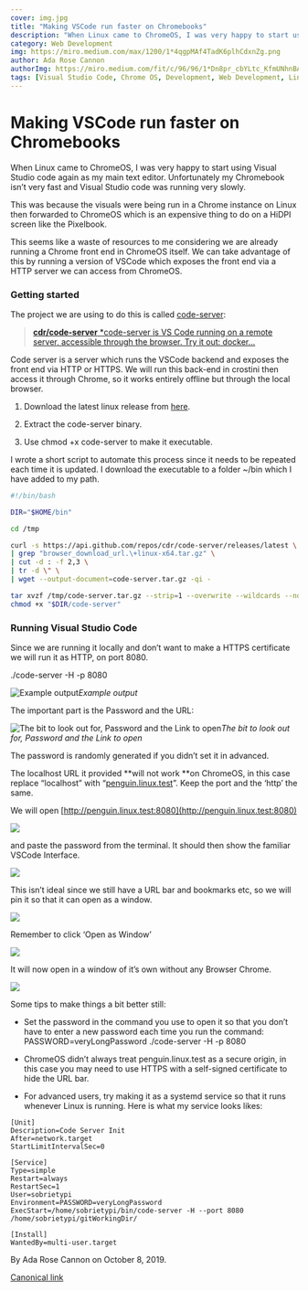 ```yaml
---
cover: img.jpg
title: "Making VSCode run faster on Chromebooks"
description: "When Linux came to ChromeOS, I was very happy to start using Visual Studio code again as my main text editor. Unfortunately my Chromebook isn’t very fast and Visual Studio code was running very slowly."
category: Web Development
img: https://miro.medium.com/max/1200/1*4qgpMAf4TadK6plhCdxnZg.png
author: Ada Rose Cannon
authorImg: https://miro.medium.com/fit/c/96/96/1*Dn8pr_cbYLtc_KfmUNhnBA.png
tags: [Visual Studio Code, Chrome OS, Development, Web Development, Linux]
---
```


# Making VSCode run faster on Chromebooks

When Linux came to ChromeOS, I was very happy to start using Visual Studio code again as my main text editor. Unfortunately my Chromebook isn’t very fast and Visual Studio code was running very slowly.

This was because the visuals were being run in a Chrome instance on Linux then forwarded to ChromeOS which is an expensive thing to do on a HiDPI screen like the Pixelbook.

This seems like a waste of resources to me considering we are already running a Chrome front end in ChromeOS itself. We can take advantage of this by running a version of VSCode which exposes the front end via a HTTP server we can access from ChromeOS.

### Getting started

The project we are using to do this is called [code-server](https://github.com/cdr/code-server):

> [**cdr/code-server**
*code-server is VS Code running on a remote server, accessible through the browser. Try it out: docker...](https://github.com/cdr/code-server)

Code server is a server which runs the VSCode backend and exposes the front end via HTTP or HTTPS. We will run this back-end in crostini then access it through Chrome, so it works entirely offline but through the local browser.

1. Download the latest linux release from [here](https://github.com/cdr/code-server/releases).

1. Extract the code-server binary.

1. Use chmod +x code-server to make it executable.

I wrote a short script to automate this process since it needs to be repeated each time it is updated. I download the executable to a folder ~/bin which I have added to my path.

```bash
#!/bin/bash

DIR="$HOME/bin"

cd /tmp

curl -s https://api.github.com/repos/cdr/code-server/releases/latest \
| grep "browser_download_url.\+linux-x64.tar.gz" \
| cut -d : -f 2,3 \
| tr -d \" \
| wget --output-document=code-server.tar.gz -qi -

tar xvzf /tmp/code-server.tar.gz --strip=1 --overwrite --wildcards --no-anchored -C "$DIR" 'code-server'
chmod +x "$DIR/code-server"
```

### Running Visual Studio Code

Since we are running it locally and don’t want to make a HTTPS certificate we will run it as HTTP, on port 8080.

./code-server -H -p 8080

![Example output](https://cdn-images-1.medium.com/max/3836/1*3TvcYrtJ4F-WkQpX2RBYSQ.png)*Example output*

The important part is the Password and the URL:

![The bit to look out for, Password and the Link to open](https://cdn-images-1.medium.com/max/2000/1*pPtoveOPQN0Vc9HPD9hK4Q.png)*The bit to look out for, Password and the Link to open*

The password is randomly generated if you didn’t set it in advanced.

The localhost URL it provided **will not work **on ChromeOS, in this case replace “localhost” with “[penguin.linux.test](https://penguin.linux.test/)”. Keep the port and the ‘http’ the same.

We will open [http://penguin.linux.test:8080](http://penguin.linux.test:8080)

![](https://cdn-images-1.medium.com/max/4800/1*uvcKfOneOlLepV7I71bjwg.png)

and paste the password from the terminal. It should then show the familiar VSCode Interface.

![](https://cdn-images-1.medium.com/max/4800/1*nYYMdhO2VostAZf8kcbczw.png)

This isn’t ideal since we still have a URL bar and bookmarks etc, so we will pin it so that it can open as a window.

![](https://cdn-images-1.medium.com/max/4800/1*Z5aQuyYC7gYZhlXGRJZdgg.png)

Remember to click ‘Open as Window’

![](https://cdn-images-1.medium.com/max/2464/1*z65LiLpL9ZtaTlzyETH7RQ.png)

It will now open in a window of it’s own without any Browser Chrome.

![](https://cdn-images-1.medium.com/max/4800/1*4qgpMAf4TadK6plhCdxnZg.png)

Some tips to make things a bit better still:

* Set the password in the command you use to open it so that you don’t have to enter a new password each time you run the command: PASSWORD=veryLongPassword ./code-server -H -p 8080

* ChromeOS didn’t always treat penguin.linux.test as a secure origin, in this case you may need to use HTTPS with a self-signed certificate to hide the URL bar.

* For advanced users, try making it as a systemd service so that it runs whenever Linux is running. Here is what my service looks likes:
```
[Unit]
Description=Code Server Init
After=network.target
StartLimitIntervalSec=0

[Service]
Type=simple
Restart=always
RestartSec=1
User=sobrietypi
Environment=PASSWORD=veryLongPassword
ExecStart=/home/sobrietypi/bin/code-server -H --port 8080  /home/sobrietypi/gitWorkingDir/

[Install]
WantedBy=multi-user.target
```


By Ada Rose Cannon on October 8, 2019.

[Canonical link](https://medium.com/samsung-internet-dev/making-vscode-run-faster-on-chromebooks-1591ee5e885b)
